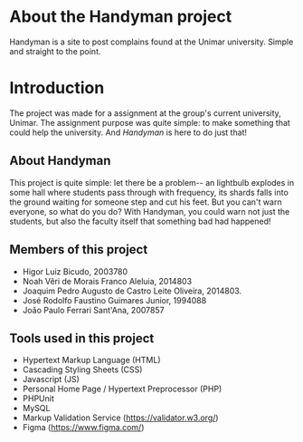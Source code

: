 # About the Handyman project

Handyman is a site to post complains found at the Unimar university.
Simple and straight to the point.

# Introduction

The project was made for a assignment at the group's current university, Unimar.
The assignment purpose was quite simple: to make something that could 
help the university.
And _Handyman_ is here to do just that!

## About Handyman

This project is quite simple: let there be a problem-- an lightbulb explodes
in some hall where students pass through with frequency, its shards falls into
the ground waiting for someone step and cut his feet. But you can't warn
everyone, so what do you do? With Handyman, you could warn not just the
students, but also the faculty itself that something bad had happened!

## Members of this project

- Higor Luiz Bicudo, 2003780
- Noah Vêri de Morais Franco Aleluia, 2014803
- Joaquim Pedro Augusto de Castro Leite Oliveira, 2014803.
- José Rodolfo Faustino Guimares Junior, 1994088
- João Paulo Ferrari Sant'Ana, 2007857

## Tools used in this project

- Hypertext Markup Language (HTML)
- Cascading Styling Sheets (CSS)
- Javascript (JS)
- Personal Home Page / Hypertext Preprocessor (PHP)
- PHPUnit
- MySQL
- Markup Validation Service (https://validator.w3.org/)
- Figma (https://www.figma.com/)
